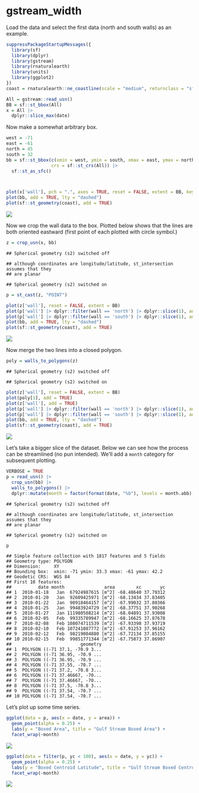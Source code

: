 gstream_width
================

Load the data and select the first data (north and south walls) as an
example.

``` r
suppressPackageStartupMessages({
  library(sf)
  library(dplyr)
  library(gstream)
  library(rnaturalearth)
  library(units)
  library(ggplot2)
})
coast = rnaturalearth::ne_coastline(scale = "medium", returnclass = "sf")

All = gstream::read_usn()
BB = sf::st_bbox(All)
x = All |>
  dplyr::slice_max(date)
```

Now make a somewhat arbitrary box.

``` r
west = -71
east = -61
north = 45
south = 32
bb = sf::st_bbox(c(xmin = west, ymin = south, xmax = east, ymax = north),
                 crs = sf::st_crs(All)) |>
  sf::st_as_sfc()



plot(x['wall'], pch = ".", axes = TRUE, reset = FALSE, extent = BB, key.pos = NULL)
plot(bb, add = TRUE, lty = "dashed")
plot(sf::st_geometry(coast), add = TRUE)
```

![](gstream_width_files/figure-gfm/unnamed-chunk-2-1.png)<!-- -->

Now we crop the wall data to the box. Plotted below shows that the lines
are both oriented eastward (first point of each plotted with circle
symbol.)

``` r
z = crop_usn(x, bb) 
```

    ## Spherical geometry (s2) switched off

    ## although coordinates are longitude/latitude, st_intersection assumes that they
    ## are planar

    ## Spherical geometry (s2) switched on

``` r
p = st_cast(z, "POINT")

plot(z['wall'], reset = FALSE, extent = BB)
plot(p['wall'] |> dplyr::filter(wall == 'north') |> dplyr::slice(1), add = TRUE, col = "black")
plot(p['wall'] |> dplyr::filter(wall == 'south') |> dplyr::slice(1), add = TRUE, col = "black")
plot(bb, add = TRUE, lty = "dashed")
plot(sf::st_geometry(coast), add = TRUE)
```

![](gstream_width_files/figure-gfm/unnamed-chunk-3-1.png)<!-- -->

Now merge the two lines into a closed polygon.

``` r
poly = walls_to_polygons(z)
```

    ## Spherical geometry (s2) switched off

    ## Spherical geometry (s2) switched on

``` r
plot(z['wall'], reset = FALSE, extent = BB)
plot(poly[1], add = TRUE)
plot(z['wall'], add = TRUE)
plot(p['wall'] |> dplyr::filter(wall == 'north') |> dplyr::slice(1), add = TRUE, col = "black")
plot(p['wall'] |> dplyr::filter(wall == 'south') |> dplyr::slice(1), add = TRUE, col = "black")
plot(bb, add = TRUE, lty = "dashed")
plot(sf::st_geometry(coast), add = TRUE)
```

![](gstream_width_files/figure-gfm/unnamed-chunk-4-1.png)<!-- -->

Let’s take a bigger slice of the dataset. Below we can see how the
process can be streamlined (no pun intended). We’ll add a `month`
category for subsequent plotting.

``` r
VERBOSE = TRUE
p = read_usn() |>
  crop_usn(bb) |>
  walls_to_polygons() |>
  dplyr::mutate(month = factor(format(date, "%b"), levels = month.abb),  .after = 1)
```

    ## Spherical geometry (s2) switched off

    ## although coordinates are longitude/latitude, st_intersection assumes that they
    ## are planar

    ## Spherical geometry (s2) switched on

``` r
p
```

    ## Simple feature collection with 1817 features and 5 fields
    ## Geometry type: POLYGON
    ## Dimension:     XY
    ## Bounding box:  xmin: -71 ymin: 33.3 xmax: -61 ymax: 42.2
    ## Geodetic CRS:  WGS 84
    ## First 10 features:
    ##          date month               area        xc       yc
    ## 1  2010-01-18   Jan  67924987615 [m^2] -68.48640 37.79312
    ## 2  2010-01-20   Jan  92609425971 [m^2] -68.13434 37.83405
    ## 3  2010-01-22   Jan  90918464157 [m^2] -67.99032 37.80366
    ## 4  2010-01-25   Jan  99483924729 [m^2] -68.37751 37.90268
    ## 5  2010-01-27   Jan 111980508214 [m^2] -68.04891 37.93008
    ## 6  2010-02-05   Feb  99335789947 [m^2] -68.16625 37.87678
    ## 7  2010-02-08   Feb 108074711539 [m^2] -67.93398 37.93719
    ## 8  2010-02-10   Feb 107241087772 [m^2] -67.91253 37.96162
    ## 9  2010-02-12   Feb  98219004880 [m^2] -67.72134 37.85155
    ## 10 2010-02-15   Feb  99851771344 [m^2] -67.75873 37.86907
    ##                          geometry
    ## 1  POLYGON ((-71 37.1, -70.9 3...
    ## 2  POLYGON ((-71 36.95, -70.9 ...
    ## 3  POLYGON ((-71 36.95, -70.9 ...
    ## 4  POLYGON ((-71 37.55, -70.7 ...
    ## 5  POLYGON ((-71 37.2, -70.8 3...
    ## 6  POLYGON ((-71 37.46667, -70...
    ## 7  POLYGON ((-71 37.46667, -70...
    ## 8  POLYGON ((-71 37.5, -70.8 3...
    ## 9  POLYGON ((-71 37.54, -70.7 ...
    ## 10 POLYGON ((-71 37.54, -70.7 ...

Let’s plot up some time series.

``` r
ggplot(data = p, aes(x = date, y = area)) +
  geom_point(alpha = 0.25) + 
  labs(y = "Boxed Area", title = "Gulf Stream Boxed Area") + 
  facet_wrap(~month)
```

![](gstream_width_files/figure-gfm/unnamed-chunk-6-1.png)<!-- -->

``` r
ggplot(data = filter(p, yc < 100), aes(x = date, y = yc)) +
  geom_point(alpha = 0.25) + 
  labs(y = "Boxed Centroid Latitude", title = "Gulf Stream Boxed Centroid") + 
  facet_wrap(~month)
```

![](gstream_width_files/figure-gfm/unnamed-chunk-7-1.png)<!-- -->

